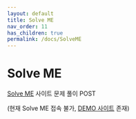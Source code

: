 ```yaml
---
layout: default
title: Solve ME
nav_order: 11
has_children: true
permalink: /docs/SolveME
---
```


# Solve ME

[Solve ME](http://solveme.kr/) 사이트 문제 풀이 POST

(현재 Solve ME 접속 불가, [DEMO 사이트](http://211.239.124.233:20813/) 존재)